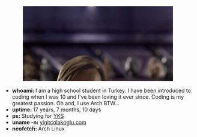 <div style="text-align:center"><img src="imgs/hello_there.gif"></div>
<ul>
  <li> <strong>whoami: </strong> I am a high school student in Turkey. I have been introduced to coding when I was 10 and I've been loving it ever since. Coding is my greatest passion. Oh and, I use Arch BTW...</li>
  <li> <strong>uptime: </strong> 17 years, 7 months, 10 days</li>
  <li> <strong>ps: </strong> Studying for <a href="https://en.wikipedia.org/wiki/Student_Selection_and_Placement_System">YKS</a></li>
  <li> <strong>uname -n: </strong> <a href="https://yigitcolakoglu.com">yigitcolakoglu.com</a></li>
  <li> <strong>neofetch: </strong> Arch Linux</li>
</ul>
<!-- Coding Stats -->

<!--START_SECTION:waka-->
<!--END_SECTION:waka-->
